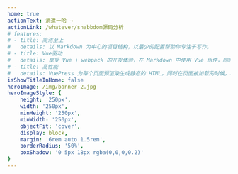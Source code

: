 ```yaml
---
home: true
actionText: 消遣一哈 →
actionLink: /whatever/snabbdom源码分析
# features:
# - title: 简洁至上
#   details: 以 Markdown 为中心的项目结构，以最少的配置帮助你专注于写作。
# - title: Vue驱动
#   details: 享受 Vue + webpack 的开发体验，在 Markdown 中使用 Vue 组件，同时可以使用 Vue 来开发自定义主题。
# - title: 高性能
#   details: VuePress 为每个页面预渲染生成静态的 HTML，同时在页面被加载的时候，将作为 SPA 运行。
isShowTitleInHome: false
heroImage: /img/banner-2.jpg
heroImageStyle: {
    height: '250px',
    width: '250px',
    minHeight: '250px',
    minWidth: '250px',
    objectFit: 'cover',
    display: block,
    margin: '6rem auto 1.5rem',
    borderRadius: '50%',
    boxShadow: '0 5px 18px rgba(0,0,0,0.2)'
}
---
```

